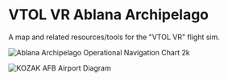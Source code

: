 # VTOL VR Ablana Archipelago
 A map and related resources/tools for the "VTOL VR" flight sim.
 
![Ablana Archipelago Operational Navigation Chart 2k](https://user-images.githubusercontent.com/25518488/219791852-343ed1ba-7a80-43c4-ba86-d73dd53da809.png)

![KOZAK AFB Airport Diagram](https://user-images.githubusercontent.com/25518488/219791862-8ae898a3-7181-4ef6-9506-c527b49696d2.png)

